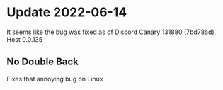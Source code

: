 # Update 2022-06-14

It seems like the bug was fixed as of Discord Canary 131880 (7bd78ad), Host 0.0.135

## No Double Back
Fixes that annoying bug on Linux
